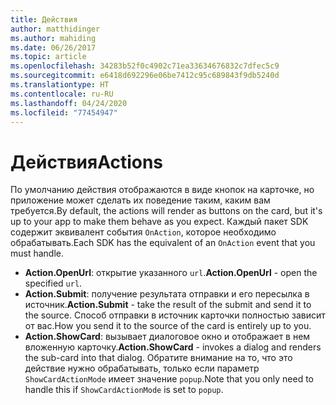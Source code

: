 ```yaml
---
title: Действия
author: matthidinger
ms.author: mahiding
ms.date: 06/26/2017
ms.topic: article
ms.openlocfilehash: 34283b52f0c4902c71ea33634676832c7dfec5c9
ms.sourcegitcommit: e6418d692296e06be7412c95c689843f9db5240d
ms.translationtype: HT
ms.contentlocale: ru-RU
ms.lasthandoff: 04/24/2020
ms.locfileid: "77454947"
---
```

# <a name="actions"></a><span data-ttu-id="ff94f-102">Действия</span><span class="sxs-lookup"><span data-stu-id="ff94f-102">Actions</span></span>

<span data-ttu-id="ff94f-103">По умолчанию действия отображаются в виде кнопок на карточке, но приложение может сделать их поведение таким, каким вам требуется.</span><span class="sxs-lookup"><span data-stu-id="ff94f-103">By default, the actions will render as buttons on the card, but it's up to your app to make them behave as you expect.</span></span> <span data-ttu-id="ff94f-104">Каждый пакет SDK содержит эквивалент события `OnAction`, которое необходимо обрабатывать.</span><span class="sxs-lookup"><span data-stu-id="ff94f-104">Each SDK has the equivalent of an `OnAction` event that you must handle.</span></span>

* <span data-ttu-id="ff94f-105">**Action.OpenUrl**: открытие указанного `url`.</span><span class="sxs-lookup"><span data-stu-id="ff94f-105">**Action.OpenUrl** - open the specified `url`.</span></span>  
* <span data-ttu-id="ff94f-106">**Action.Submit**: получение результата отправки и его пересылка в источник.</span><span class="sxs-lookup"><span data-stu-id="ff94f-106">**Action.Submit** - take the result of the submit and send it to the source.</span></span> <span data-ttu-id="ff94f-107">Способ отправки в источник карточки полностью зависит от вас.</span><span class="sxs-lookup"><span data-stu-id="ff94f-107">How you send it to the source of the card is entirely up to you.</span></span>
* <span data-ttu-id="ff94f-108">**Action.ShowCard**: вызывает диалоговое окно и отображает в нем вложенную карточку.</span><span class="sxs-lookup"><span data-stu-id="ff94f-108">**Action.ShowCard** - invokes a dialog and renders the sub-card into that dialog.</span></span> <span data-ttu-id="ff94f-109">Обратите внимание на то, что это действие нужно обрабатывать, только если параметр `ShowCardActionMode` имеет значение `popup`.</span><span class="sxs-lookup"><span data-stu-id="ff94f-109">Note that you only need to handle this if `ShowCardActionMode` is set to `popup`.</span></span>